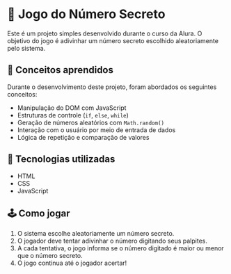 # 🎯 Jogo do Número Secreto

Este é um projeto simples desenvolvido durante o curso da Alura. O objetivo do jogo é adivinhar um número secreto escolhido aleatoriamente pelo sistema.

## 🧠 Conceitos aprendidos

Durante o desenvolvimento deste projeto, foram abordados os seguintes conceitos:

- Manipulação do DOM com JavaScript
- Estruturas de controle (`if`, `else`, `while`)
- Geração de números aleatórios com `Math.random()`
- Interação com o usuário por meio de entrada de dados
- Lógica de repetição e comparação de valores

## 🚀 Tecnologias utilizadas

- HTML
- CSS
- JavaScript

## 🕹️ Como jogar

1. O sistema escolhe aleatoriamente um número secreto.
2. O jogador deve tentar adivinhar o número digitando seus palpites.
3. A cada tentativa, o jogo informa se o número digitado é maior ou menor que o número secreto.
4. O jogo continua até o jogador acertar!
